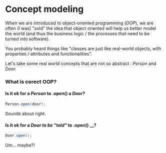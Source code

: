 # Concept modeling

When we are introduced to object-oriented programming \(_OOP_\), we are often \(I was\) "sold" the idea that object oriented will help us better model the world \(and thus the business logic / the processes that need to be turned into software\). 

You probably heard things like "classes are just like real-world objects, with properties / attributes and functionalities".

Let's take some real world concepts that are not so abstract : _Person_ and _Door._

### What is corect OOP?

#### Is it ok for a _Person_ to .open\(\) a _Door_?

```java
Person.open(door);
```

Sounds about right.

#### Is it ok for a _Door to be "told"_ to .open\(\) __?

```java
Door.open();
```

Um... maybe?!

